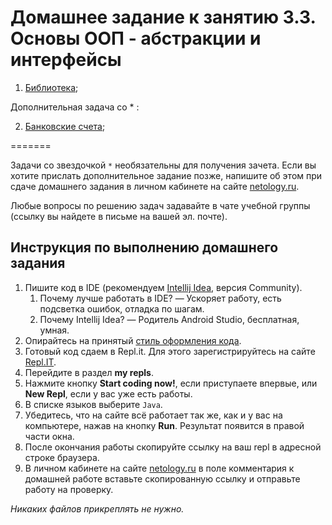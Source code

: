 Домашнее задание к занятию 3.3. Основы ООП - абстракции и интерфейсы
==

1. [Библиотека](3.3.1);

Дополнительная задача со * :

2. [Банковские счета](3.3.2);

=======

Задачи со звездочкой `*` необязательны для получения зачета.
Если вы хотите прислать дополнительное задание позже, напишите об этом при сдаче домашнего задания в личном кабинете на сайте [netology.ru](https://netology.ru).

Любые вопросы по решению задач задавайте в чате учебной группы (ссылку вы найдете в письме на вашей эл. почте).

## Инструкция по выполнению домашнего задания

1. Пишите код в IDE (рекомендуем [Intellij Idea](https://www.jetbrains.com/idea/download/), версия Community).
    1. Почему лучше работать в IDE? — Ускоряет работу, есть подсветка ошибок, отладка по шагам.
    1. Почему Intellij Idea? — Родитель Android Studio, бесплатная, умная.
2. Опирайтесь на принятый [стиль оформления кода](https://github.com/netology-code/codestyle/blob/master/java/README.md).
3. Готовый код сдаем в Repl.it.  Для этого зарегистрируйтесь на сайте [Repl.IT](http://repl.it/).
4. Перейдите в раздел **my repls**.
5. Нажмите кнопку **Start coding now!**, если приступаете впервые, или **New Repl**, если у вас уже есть работы.
6. В списке языков выберите `Java`.
7. Убедитесь, что на сайте всё работает так же, как и у вас на компьютере, нажав на кнопку **Run**. Результат появится в правой части окна.
8. После окончания работы скопируйте ссылку на ваш repl в адресной строке браузера.
9. В личном кабинете на сайте [netology.ru](http://netology.ru/) в поле комментария к домашней работе вставьте скопированную ссылку и отправьте работу на проверку.

*Никаких файлов прикреплять не нужно.*

